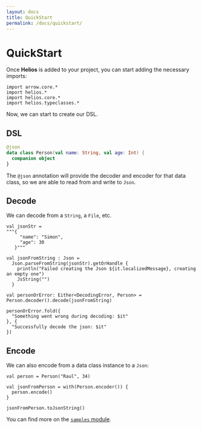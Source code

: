 ```yaml
---
layout: docs
title: QuickStart
permalink: /docs/quickstart/
---
```


# QuickStart

Once **Helios** is added to your project, you can start adding the necessary imports:

```kotlin:ank:silent
import arrow.core.*
import helios.*
import helios.core.*
import helios.typeclasses.*
```

Now, we can start to create our DSL.

## DSL

```kotlin
@json
data class Person(val name: String, val age: Int) {
  companion object
}
```

The `@json` annotation will provide the decoder and encoder for that data class,
so we are able to read from and write to `Json`.

## Decode

We can decode from a `String`, a `File`, etc.

```kotlin:ank
val jsonStr =
"""{
     "name": "Simon",
     "age": 30
   }"""

val jsonFromString : Json =
  Json.parseFromString(jsonStr).getOrHandle {
    println("Failed creating the Json ${it.localizedMessage}, creating an empty one")
    JsString("")
  }

val personOrError: Either<DecodingError, Person> = Person.decoder().decode(jsonFromString)

personOrError.fold({
  "Something went wrong during decoding: $it"
}, {
  "Successfully decode the json: $it"
})
```

## Encode

We can also encode from a data class instance to a `Json`:

```kotlin:ank
val person = Person("Raul", 34)

val jsonFromPerson = with(Person.encoder()) {
  person.encode()
}

jsonFromPerson.toJsonString()
```

You can find more on the [`samples` module](https://github.com/47deg/helios/tree/master/helios-sample/src/main/kotlin/helios/sample).
